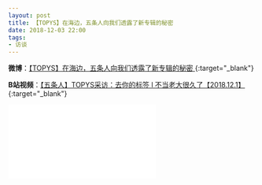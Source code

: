 ```yaml
---
layout: post
title: 【TOPYS】在海边，五条人向我们透露了新专辑的秘密
date: 2018-12-03 22:00
tags:
- 访谈
---
```


**微博**：[【TOPYS】在海边，五条人向我们透露了新专辑的秘密 ](https://weibo.com/1734960191/H5yi3e14j?type=comment){:target="_blank"}

**B站视频**：[【五条人】TOPYS采访：去你的标签 l 不当老大很久了【2018.12.1】](https://www.bilibili.com/video/BV1by4y1q7yo){:target="_blank"}

<div class="iframe-container"><iframe class="responsive-iframe" src="//player.bilibili.com/player.html?aid=800444494&bvid=BV1by4y1q7yo&cid=259702605&page=1" frameborder="no" allowfullscreen="true"></iframe></div>
